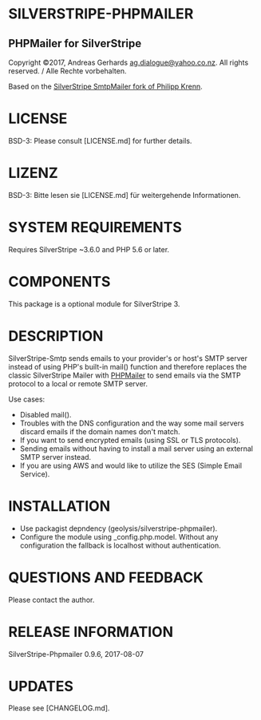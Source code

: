 SILVERSTRIPE-PHPMAILER
======================

PHPMailer for SilverStripe
--------------------------
Copyright ©2017, Andreas Gerhards <ag.dialogue@yahoo.co.nz>.
All rights reserved. / Alle Rechte vorbehalten.

Based on the [SilverStripe SmtpMailer fork of Philipp Krenn](https://github.com/xeraa/silverstripe-smtp.git).

# LICENSE
BSD-3: Please consult [LICENSE.md] for further details.

# LIZENZ
BSD-3: Bitte lesen sie [LICENSE.md] für weitergehende Informationen.

# SYSTEM REQUIREMENTS
Requires SilverStripe ~3.6.0 and PHP 5.6 or later.

# COMPONENTS
This package is a optional module for SilverStripe 3.

# DESCRIPTION
SilverStripe-Smtp sends emails to your provider's or host's SMTP server instead of using PHP's built-in mail() function and therefore replaces the classic SilverStripe Mailer with [PHPMailer](https://github.com/PHPMailer/PHPMailer) to send emails via the SMTP protocol to a local or remote SMTP server.

Use cases:
* Disabled mail().
* Troubles with the DNS configuration and the way some mail servers discard emails if the domain names don't match.
* If you want to send encrypted emails (using SSL or TLS protocols).
* Sending emails without having to install a mail server using an external SMTP server instead.
* If you are using AWS and would like to utilize the SES (Simple Email Service).

# INSTALLATION
* Use packagist depndency (geolysis/silverstripe-phpmailer).
* Configure the module using _config.php.model. Without any configuration the fallback is localhost without authentication.

# QUESTIONS AND FEEDBACK
Please contact the author.

# RELEASE INFORMATION
SilverStripe-Phpmailer 0.9.6, 
2017-08-07

# UPDATES
Please see [CHANGELOG.md].
